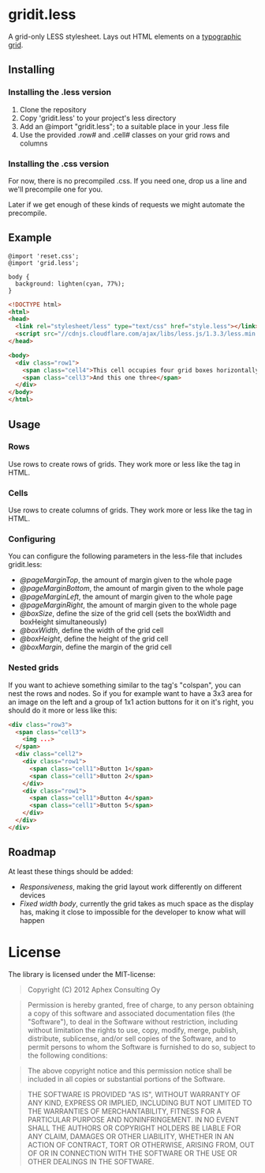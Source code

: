 # gridit.less

A grid-only LESS stylesheet. Lays out HTML elements on a [typographic grid][1].

  [1]: http://en.wikipedia.org/wiki/Grid_(graphic_design)

## Installing

### Installing the .less version
1. Clone the repository
1. Copy 'gridit.less' to your project's less directory
1. Add an @import "gridit.less"; to a suitable place in your .less file
1. Use the provided .row# and .cell# classes on your grid rows and columns

### Installing the .css version
For now, there is no precompiled .css. If you need one, drop us a line and we'll precompile one for you.

Later if we get enough of these kinds of requests we might automate the precompile.

## Example

```LESS
@import 'reset.css';
@import 'grid.less';

body {
  background: lighten(cyan, 77%);
}
```

```HTML
<!DOCTYPE html>
<html>
<head>
  <link rel="stylesheet/less" type="text/css" href="style.less"></link>
  <script src="//cdnjs.cloudflare.com/ajax/libs/less.js/1.3.3/less.min.js" type="text/javascript"></script>
</head>

<body>
  <div class="row1">
    <span class="cell4">This cell occupies four grid boxes horizontally</span>
    <span class="cell3">And this one three</span>
  </div>
</body>
</html>
```

## Usage

### Rows

Use rows to create rows of grids. They work more or less like the <tr> tag in HTML.
  
### Cells

Use rows to create columns of grids. They work more or less like the <td> tag in HTML.

### Configuring

You can configure the following parameters in the less-file that includes gridit.less:

* *@pageMarginTop*, the amount of margin given to the whole page
* *@pageMarginBottom*, the amount of margin given to the whole page
* *@pageMarginLeft*, the amount of margin given to the whole page
* *@pageMarginRight*, the amount of margin given to the whole page
* *@boxSize*, define the size of the grid cell (sets the boxWidth and boxHeight simultaneously)
* *@boxWidth*, define the width of the grid cell 
* *@boxHeight*, define the height of the grid cell 
* *@boxMargin*, define the margin of the grid cell 

### Nested grids

If you want to achieve something similar to the <td> tag's "colspan", you can nest the rows and nodes. So if you for example want
to have a 3x3 area for an image on the left and a group of 1x1 action buttons for it on it's right, you should do it more or less like this:

```HTML
<div class="row3">
  <span class="cell3">
    <img ...>
  </span>
  <div class="cell2">
    <div class="row1">
      <span class="cell1">Button 1</span>
      <span class="cell1">Button 2</span>
    </div>
    <div class="row1">
      <span class="cell1">Button 4</span>
      <span class="cell1">Button 5</span>
    </div>
  </div>
</div>
```

## Roadmap

At least these things should be added:
- *Responsiveness*, making the grid layout work differently on different devices
- *Fixed width body*, currently the grid takes as much space as the display has, making it close to impossible for the developer to know what will happen

# License

The library is licensed under the MIT-license:

> Copyright (C) 2012 Aphex Consulting Oy

> Permission is hereby granted, free of charge, to any person obtaining a copy of this software and associated documentation files (the "Software"), to deal in the Software without restriction, including without limitation the rights to use, copy, modify, merge, publish, distribute, sublicense, and/or sell copies of the Software, and to permit persons to whom the Software is furnished to do so, subject to the following conditions:

> The above copyright notice and this permission notice shall be included in all copies or substantial portions of the Software.

> THE SOFTWARE IS PROVIDED "AS IS", WITHOUT WARRANTY OF ANY KIND, EXPRESS OR IMPLIED, INCLUDING BUT NOT LIMITED TO THE WARRANTIES OF MERCHANTABILITY, FITNESS FOR A PARTICULAR PURPOSE AND NONINFRINGEMENT. IN NO EVENT SHALL THE AUTHORS OR COPYRIGHT HOLDERS BE LIABLE FOR ANY CLAIM, DAMAGES OR OTHER LIABILITY, WHETHER IN AN ACTION OF CONTRACT, TORT OR OTHERWISE, ARISING FROM, OUT OF OR IN CONNECTION WITH THE SOFTWARE OR THE USE OR OTHER DEALINGS IN THE SOFTWARE.